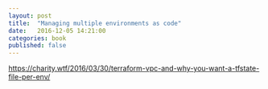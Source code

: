 ```yaml
---
layout: post
title:  "Managing multiple environments as code"
date:   2016-12-05 14:21:00
categories: book
published: false
---
```


https://charity.wtf/2016/03/30/terraform-vpc-and-why-you-want-a-tfstate-file-per-env/

